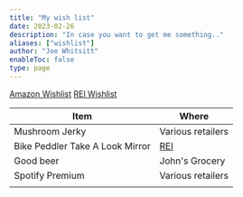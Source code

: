 ```yaml
---
title: "My wish list"
date: 2023-02-26
description: "In case you want to get me something.."
aliases: ["wishlist"]
author: "Joe Whitsitt"
enableToc: false
type: page
---
```


[Amazon Wishlist](https://www.amazon.com/hz/wishlist/ls/2QQKNU2CKJG3P)
[REI Wishlist](https://www.rei.com/lists/361891311)

| Item                            | Where                                                                     |
| ------------------------------- | ------------------------------------------------------------------------- |
| Mushroom Jerky                  | Various retailers                                                         |
| Bike Peddler Take A Look Mirror | [REI](https://www.rei.com/product/752285/bike-peddler-take-a-look-mirror) |
| Good beer                       | John's Grocery                                                            |
| Spotify Premium                 | Various retailers                                                         |
|                                 |                                                                           |

